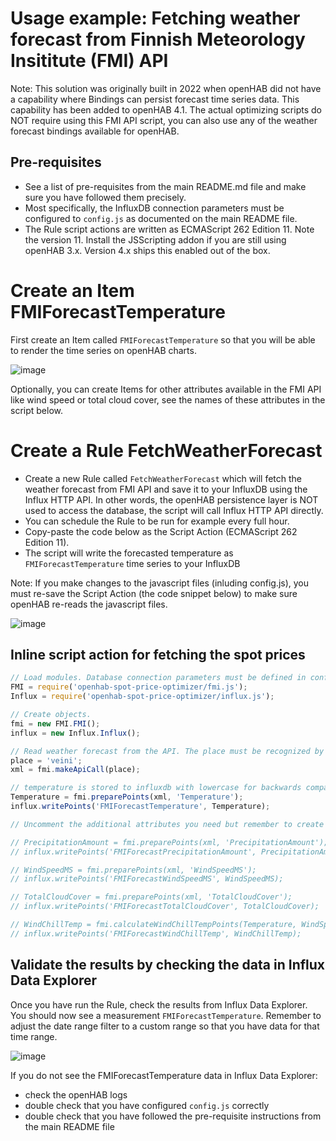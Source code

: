 # Usage example: Fetching weather forecast from Finnish Meteorology Insititute (FMI) API
Note: This solution was originally built in 2022 when openHAB did not have a capability where Bindings can persist forecast time series data. This capability has been added to openHAB 4.1. The actual optimizing scripts do NOT require using this FMI API script, you can also use any of the weather forecast bindings available for openHAB. 

## Pre-requisites
- See a list of pre-requisites from the main README.md file and make sure you have followed them precisely.
- Most specifically, the InfluxDB connection parameters must be configured to `config.js` as documented on the main README file.
- The Rule script actions are written as ECMAScript 262 Edition 11. Note the version 11. Install the JSScripting addon if you are still using openHAB 3.x. Version 4.x ships this enabled out of the box. 

# Create an Item FMIForecastTemperature
First create an Item called `FMIForecastTemperature` so that you will be able to render the time series on openHAB charts.

![image](https://github.com/masipila/openhab-spot-price-optimizer/assets/20110757/b868d091-5451-41ae-ab3f-f936bb90e3b6)

Optionally, you can create Items for other attributes available in the FMI API like wind speed or total cloud cover, see the names of these attributes in the script below.

# Create a Rule FetchWeatherForecast
- Create a new Rule called `FetchWeatherForecast` which will fetch the weather forecast from FMI API and save it to your InfluxDB using the Influx HTTP API. In other words, the openHAB persistence layer is NOT used to access the database, the script will call Influx HTTP API directly.
- You can schedule the Rule to be run for example every full hour.
- Copy-paste the code below as the Script Action (ECMAScript 262 Edition 11).
- The script will write the forecasted temperature as `FMIForecastTemperature` time series to your InfluxDB
 
Note: If you make changes to the javascript files (inluding config.js), you must re-save the Script Action (the code snippet below) to make sure openHAB re-reads the javascript files.

![image](https://github.com/masipila/openhab-spot-price-optimizer/assets/20110757/2925166f-4638-444a-99dc-6b08c6f5bbb5)

## Inline script action for fetching the spot prices

```Javascript
// Load modules. Database connection parameters must be defined in config.js.
FMI = require('openhab-spot-price-optimizer/fmi.js');
Influx = require('openhab-spot-price-optimizer/influx.js');

// Create objects.
fmi = new FMI.FMI();
influx = new Influx.Influx();

// Read weather forecast from the API. The place must be recognized by FMI API.
place = 'veini';
xml = fmi.makeApiCall(place);

// temperature is stored to influxdb with lowercase for backwards compatibility.
Temperature = fmi.preparePoints(xml, 'Temperature');
influx.writePoints('FMIForecastTemperature', Temperature);

// Uncomment the additional attributes you need but remember to create Items for them first!

// PrecipitationAmount = fmi.preparePoints(xml, 'PrecipitationAmount');
// influx.writePoints('FMIForecastPrecipitationAmount', PrecipitationAmount);

// WindSpeedMS = fmi.preparePoints(xml, 'WindSpeedMS');
// influx.writePoints('FMIForecastWindSpeedMS', WindSpeedMS);

// TotalCloudCover = fmi.preparePoints(xml, 'TotalCloudCover');
// influx.writePoints('FMIForecastTotalCloudCover', TotalCloudCover);

// WindChillTemp = fmi.calculateWindChillTempPoints(Temperature, WindSpeedMS);
// influx.writePoints('FMIForecastWindChillTemp', WindChillTemp);
```

## Validate the results by checking the data in Influx Data Explorer
Once you have run the Rule, check the results from Influx Data Explorer. You should now see a measurement `FMIForecastTemperature`. Remember to adjust the date range filter to a custom range so that you have data for that time range.

![image](https://github.com/masipila/openhab-spot-price-optimizer/assets/20110757/1985d99d-f57f-41d9-8b9a-4d1092282210)

If you do not see the FMIForecastTemperature data in Influx Data Explorer:
- check the openHAB logs
- double check that you have configured `config.js` correctly
- double check that you have followed the pre-requisite instructions from the main README file 
